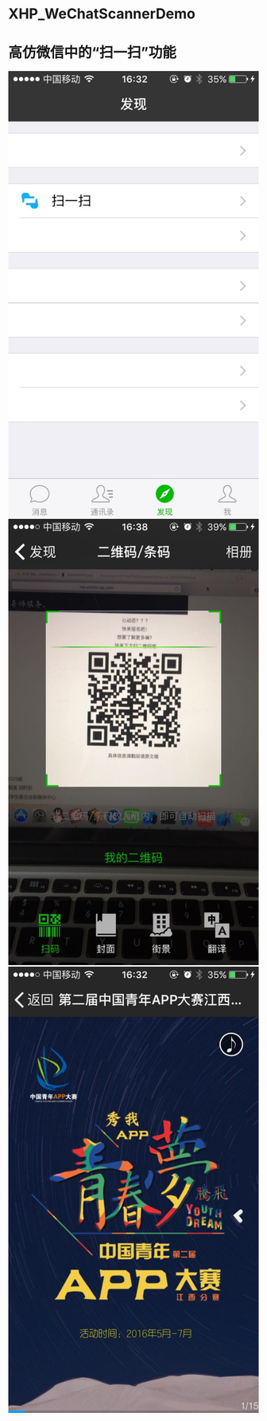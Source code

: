 # XHP_WeChatScannerDemo
# 高仿微信中的“扫一扫”功能

![image](https://github.com/ResearchLove/XHP_WeChatScannerDemo/blob/master/XHP_WeChatScannerDemo/Resources/Images/scanner01.jpeg)
![image](https://github.com/ResearchLove/XHP_WeChatScannerDemo/blob/master/XHP_WeChatScannerDemo/Resources/Images/scanner02.jpeg)
![image](https://github.com/ResearchLove/XHP_WeChatScannerDemo/blob/master/XHP_WeChatScannerDemo/Resources/Images/scanner03.jpeg)

